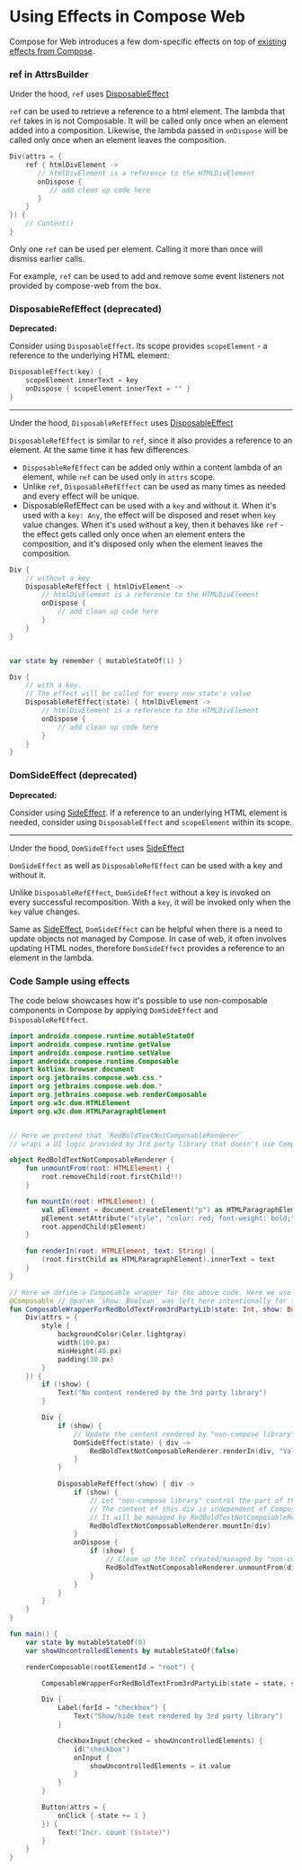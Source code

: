 # Using Effects in Compose Web

Compose for Web introduces a few dom-specific effects on top of [existing effects from Compose](https://developer.android.com/jetpack/compose/side-effects).


### ref in AttrsBuilder

Under the hood, `ref` uses [DisposableEffect](https://developer.android.com/jetpack/compose/side-effects#disposableeffect)

`ref` can be used to retrieve a reference to a html element.
The lambda that `ref` takes in is not Composable. It will be called only once when an element added into a composition.
Likewise, the lambda passed in `onDispose` will be called only once when an element leaves the composition.

``` kotlin
Div(attrs = {
    ref { htmlDivElement ->
       // htmlDivElement is a reference to the HTMLDivElement
       onDispose {
          // add clean up code here
       }
    }
}) {
    // Content()
}
```

Only one `ref` can be used per element. Calling it more than once will dismiss earlier calls.

For example, `ref` can be used to add and remove some event listeners not provided by compose-web from the box.

### DisposableRefEffect (deprecated)

**Deprecated:** 

Consider using `DisposableEffect`. Its scope provides `scopeElement` - a reference to the underlying HTML element:
``` kotlin
DisposableEffect(key) {
    scopeElement.innerText = key
    onDispose { scopeElement.innerText = "" }
}
```
---
Under the hood, `DisposableRefEffect` uses [DisposableEffect](https://developer.android.com/jetpack/compose/side-effects#disposableeffect)

`DisposableRefEffect` is similar to `ref`, since it also provides a reference to an element. At the same time it has few differences.

- `DisposableRefEffect` can be added only within a content lambda of an element, while `ref` can be used only in `attrs` scope.
- Unlike `ref`, `DisposableRefEffect` can be used as many times as needed and every effect will be unique.
- DisposableRefEffect can be used with a `key` and without it.  When it's used with a `key: Any`, the effect will be disposed and reset when `key` value changes. When it's used without a key, then it behaves like `ref` - the effect gets called only once when an element enters the composition, and it's disposed only when the element leaves the composition.


``` kotlin
Div {
    // without a key
    DisposableRefEffect { htmlDivElement ->
        // htmlDivElement is a reference to the HTMLDivElement
        onDispose {
            // add clean up code here
        }
    }
}


var state by remember { mutableStateOf(1) }

Div {
    // with a key. 
    // The effect will be called for every new state's value
    DisposableRefEffect(state) { htmlDivElement ->
        // htmlDivElement is a reference to the HTMLDivElement
        onDispose {
            // add clean up code here
        }
    }
}
```

### DomSideEffect (deprecated)

**Deprecated:**

Consider using [SideEffect](https://developer.android.com/jetpack/compose/side-effects#sideeffect-publish).
If a reference to an underlying HTML element is needed, consider using `DisposableEffect` and `scopeElement` within its scope.

---
Under the hood, `DomSideEffect` uses [SideEffect](https://developer.android.com/jetpack/compose/side-effects#sideeffect-publish)

`DomSideEffect` as well as `DisposableRefEffect` can be used with a key and without it.

Unlike `DisposableRefEffect`, `DomSideEffect` without a key is invoked on every successful recomposition. 
With a `key`, it will be invoked only when the `key` value changes.

Same as [SideEffect](https://developer.android.com/jetpack/compose/side-effects#sideeffect-publish), `DomSideEffect` can be helpful when there is a need to update objects not managed by Compose.
In case of web, it often involves updating HTML nodes, therefore `DomSideEffect` provides a reference to an element in the lambda.

### Code Sample using effects

The code below showcases how it's possible to use non-composable components in Compose by applying `DomSideEffect` and `DisposableRefEffect`.

```kotlin
import androidx.compose.runtime.mutableStateOf
import androidx.compose.runtime.getValue
import androidx.compose.runtime.setValue
import androidx.compose.runtime.Composable
import kotlinx.browser.document
import org.jetbrains.compose.web.css.*
import org.jetbrains.compose.web.dom.*
import org.jetbrains.compose.web.renderComposable
import org.w3c.dom.HTMLElement
import org.w3c.dom.HTMLParagraphElement


// Here we pretend that `RedBoldTextNotComposableRenderer`
// wraps a UI logic provided by 3rd party library that doesn't use Compose

object RedBoldTextNotComposableRenderer {
    fun unmountFrom(root: HTMLElement) {
        root.removeChild(root.firstChild!!)
    }

    fun mountIn(root: HTMLElement) {
        val pElement = document.createElement("p") as HTMLParagraphElement
        pElement.setAttribute("style", "color: red; font-weight: bold;")
        root.appendChild(pElement)
    }

    fun renderIn(root: HTMLElement, text: String) {
        (root.firstChild as HTMLParagraphElement).innerText = text
    }
}

// Here we define a Composable wrapper for the above code. Here we use DomSideEffect and DisposableRefEffect. 
@Composable // @param `show: Boolean` was left here intentionally for the sake of the example
fun ComposableWrapperForRedBoldTextFrom3rdPartyLib(state: Int, show: Boolean) {
    Div(attrs = {
        style {
            backgroundColor(Color.lightgray)
            width(100.px)
            minHeight(40.px)
            padding(30.px)
        }
    }) {
        if (!show) {
            Text("No content rendered by the 3rd party library")
        }

        Div {
            if (show) {
                // Update the content rendered by "non-compose library" according to the `state`
                DomSideEffect(state) { div ->
                    RedBoldTextNotComposableRenderer.renderIn(div, "Value = $state")
                }
            }

            DisposableRefEffect(show) { div ->
                if (show) {
                    // Let "non-compose library" control the part of the page.
                    // The content of this div is independent of Compose. 
                    // It will be managed by RedBoldTextNotComposableRenderer 
                    RedBoldTextNotComposableRenderer.mountIn(div)
                }
                onDispose {
                    if (show) {
                        // Clean up the html created/managed by "non-compose library"
                        RedBoldTextNotComposableRenderer.unmountFrom(div)
                    }
                }
            }
        }
    }
}

fun main() {
    var state by mutableStateOf(0)
    var showUncontrolledElements by mutableStateOf(false)

    renderComposable(rootElementId = "root") {

        ComposableWrapperForRedBoldTextFrom3rdPartyLib(state = state, show = showUncontrolledElements)

        Div {
            Label(forId = "checkbox") {
                Text("Show/hide text rendered by 3rd party library")
            }

            CheckboxInput(checked = showUncontrolledElements) {
                id("checkbox")
                onInput {
                    showUncontrolledElements = it.value
                }
            }
        }

        Button(attrs = {
            onClick { state += 1 }
        }) {
            Text("Incr. count ($state)")
        }
    }
}
```
